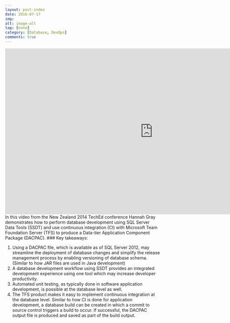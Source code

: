 ```yaml
---
layout: post-index
date: 2016-07-17
img: 
alt: image-alt
tag: [none]
category: [Database, DevOps]
comments: true
---
```

<iframe src="https://channel9.msdn.com/Events/TechEd/NewZealand/2014/DBI317/player" width="960" height="540" allowFullScreen frameBorder="0"></iframe>
In this video from the New Zealand 2014 TechEd conference Hannah Gray demonstrates how to perform database development using SQL Server Data Tools (SSDT) and use continuous integration (CI) with Microsoft Team Foundation Server (TFS) to produce a Data-tier Application Component Package (DACPAC).
<!--more-->
### Key takeaways:

1. Using a DACPAC file, which is available as of SQL Server 2012, may streamline the deployment of database changes and simplify the release management process by enabling versioning of database schema. (Similar to how JAR files are used in Java development)
2. A database development workflow using SSDT provides an integrated development experience using one tool which may increase developer productivity. 
3. Automated unit testing, as typically done in software application development, is possible at the database level as well. 
4. The TFS product makes it easy to implement continuous integration at the database level. Similar to how CI is done for application development, a database build can be created in which a commit to source control triggers a build to occur. If successful, the DACPAC output file is produced and saved as part of the build output. 


 
